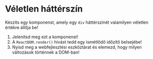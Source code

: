 # Véletlen háttérszín

Készíts egy komponenst, amely egy `div` háttérszínét valamilyen véletlen értékre állítja be!

1. Jelenítsd meg ezt a komponenst!
2. A `ReactDOM.render()` hívást tedd egy ismétlődő időzítő belsejébe!
3. Nyisd meg a webfejlesztési eszköztárat és elemezd, hogy milyen változások történnek a DOM-ban!
